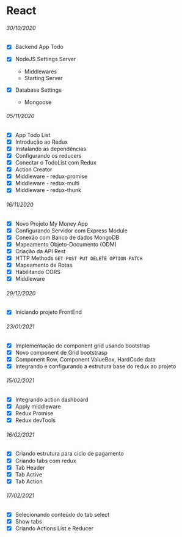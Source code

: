# React

###### 30/10/2020

- [x] Backend App Todo
- [x] NodeJS Settings Server

  - Middlewares
  - Starting Server

- [x] Database Settings
  - Mongoose

###### 05/11/2020

- [x] App Todo List
- [x] Introdução ao Redux
- [x] Instalando as dependências
- [x] Configurando os reducers
- [x] Conectar o TodoList com Redux
- [x] Action Creator
- [x] Middleware - redux-promise
- [x] Middleware - redux-multi
- [x] Middleware - redux-thunk

###### 16/11/2020

- [x] Novo Projeto My Money App
- [x] Configurando Servidor com Express Módule
- [x] Conexão com Banco de dados MongoDB
- [x] Mapeamento Objeto-Documento (ODM)
- [x] Criação da API Rest
- [x] HTTP Methods `GET POST PUT DELETE OPTION PATCH`
- [x] Mapeamento de Rotas
- [x] Habilitando CORS
- [x] Middleware

###### 29/12/2020

- [x] Iniciando projeto FrontEnd

###### 23/01/2021

- [x] Implementação do component grid usando bootstrap
- [x] Novo component de Grid bootstrasp
- [x] Component Row, Component ValueBox, HardCode data
- [x] Integrando e configurando a estrutura base do redux ao projeto

###### 15/02/2021

- [x] Integrando action dashboard
- [x] Apply middleware
- [x] Redux Promise
- [x] Redux devTools

###### 16/02/2021

- [x] Criando estrutura para ciclo de pagamento
- [x] Criando tabs com redux
- [x] Tab Header
- [x] Tab Active
- [x] Tab Action

###### 17/02/2021

- [x] Selecionando conteúdo do tab select
- [x] Show tabs
- [x] Criando Actions List e Reducer